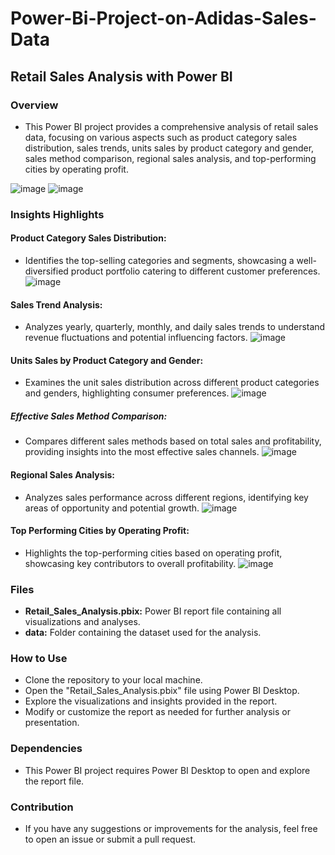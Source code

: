 # Power-Bi-Project-on-Adidas-Sales-Data

## Retail Sales Analysis with Power BI

### Overview
* This Power BI project provides a comprehensive analysis of retail sales data, focusing on various aspects such as product category sales distribution, sales trends, units sales by product category and gender, sales method comparison, regional sales analysis, and top-performing cities by operating profit.
 
![image](https://github.com/ayeshasidhikha188/Power-Bi-Project-on-Adidas-Sales-Data-/assets/147414813/11007e9b-430c-4883-bbf0-a344f9825b1d)
![image](https://github.com/ayeshasidhikha188/Power-Bi-Project-on-Adidas-Sales-Data-/assets/147414813/62433524-fa1f-40eb-846c-511cc5356778)

### Insights Highlights

#### Product Category Sales Distribution:
* Identifies the top-selling categories and segments, showcasing a well-diversified product portfolio catering to different customer preferences.
  ![image](https://github.com/ayeshasidhikha188/Power-Bi-Project-on-Adidas-Sales-Data-/assets/147414813/df908fec-0ff3-4efd-9382-00c95f24992c)

#### Sales Trend Analysis:
* Analyzes yearly, quarterly, monthly, and daily sales trends to understand revenue fluctuations and potential influencing factors.
  ![image](https://github.com/ayeshasidhikha188/Power-Bi-Project-on-Adidas-Sales-Data-/assets/147414813/d77c8327-2baa-4a99-826d-42657745c0e0)

#### Units Sales by Product Category and Gender:
* Examines the unit sales distribution across different product categories and genders, highlighting consumer preferences.
  ![image](https://github.com/ayeshasidhikha188/Power-Bi-Project-on-Adidas-Sales-Data-/assets/147414813/038d48b8-0d82-4fa4-92bd-bf6d97534dd2)

##### Effective Sales Method Comparison:
* Compares different sales methods based on total sales and profitability, providing insights into the most effective sales channels.
  ![image](https://github.com/ayeshasidhikha188/Power-Bi-Project-on-Adidas-Sales-Data-/assets/147414813/787a411a-867d-485e-b8ad-2efcedab5105)

#### Regional Sales Analysis:
* Analyzes sales performance across different regions, identifying key areas of opportunity and potential growth.
  ![image](https://github.com/ayeshasidhikha188/Power-Bi-Project-on-Adidas-Sales-Data-/assets/147414813/ac3ad0c9-360a-442a-9347-e22a534c8e6b)

#### Top Performing Cities by Operating Profit:
* Highlights the top-performing cities based on operating profit, showcasing key contributors to overall profitability.
  ![image](https://github.com/ayeshasidhikha188/Power-Bi-Project-on-Adidas-Sales-Data-/assets/147414813/1d75d294-1ec6-42ca-ba1f-b7e25662ebbb)


### Files
* **Retail_Sales_Analysis.pbix:** Power BI report file containing all visualizations and analyses.
* **data:** Folder containing the dataset used for the analysis.

### How to Use
* Clone the repository to your local machine.
* Open the "Retail_Sales_Analysis.pbix" file using Power BI Desktop.
* Explore the visualizations and insights provided in the report.
* Modify or customize the report as needed for further analysis or presentation.

### Dependencies
* This Power BI project requires Power BI Desktop to open and explore the report file.

### Contribution
* If you have any suggestions or improvements for the analysis, feel free to open an issue or submit a pull request.
